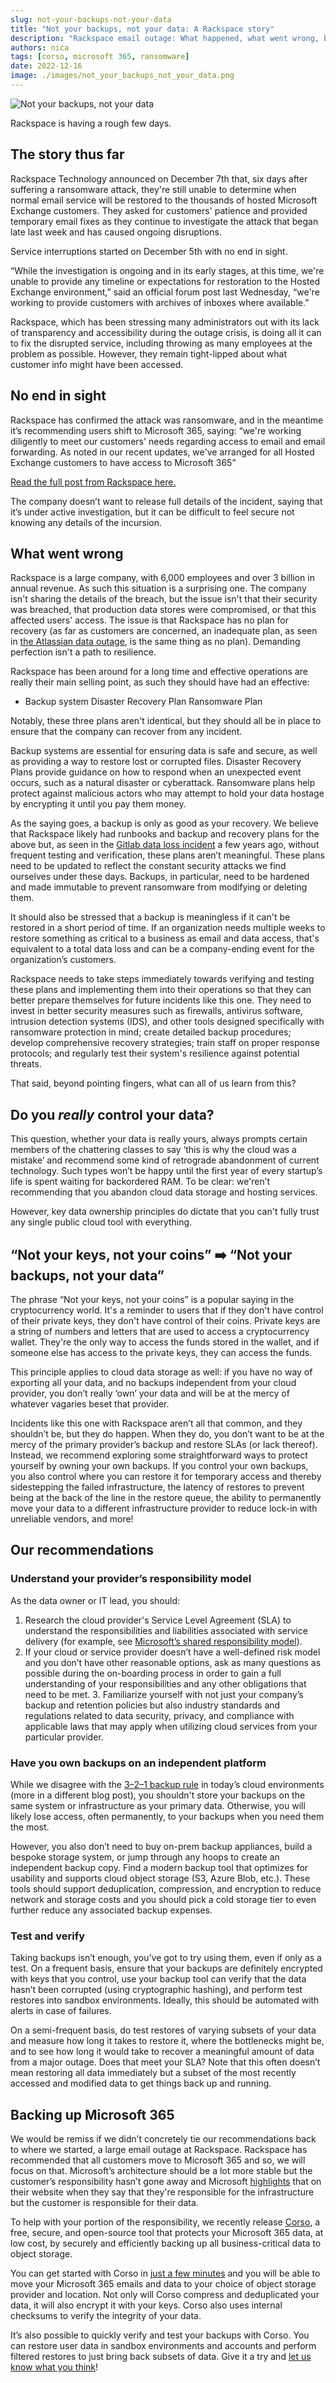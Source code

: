 ```yaml
---
slug: not-your-backups-not-your-data
title: "Not your backups, not your data: A Rackspace story"
description: "Rackspace email outage: What happened, what went wrong, best practices, and paths forawrd to protect your business email and data."
authors: nica
tags: [corso, microsoft 365, ransomware]
date: 2022-12-16
image: ./images/not_your_backups_not_your_data.png
---
```


![Not your backups, not your data](./images/not_your_backups_not_your_data.png)

Rackspace is having a rough few days.

## The story thus far

Rackspace Technology announced on December 7th that, six days after
suffering a ransomware attack, they're still unable to determine when
normal email service will be restored to the thousands of hosted
Microsoft Exchange customers. They asked for customers' patience and
provided temporary email fixes as they continue to investigate the
attack that began late last week and has caused ongoing disruptions.

Service interruptions started on December 5th with no end in sight.

<!-- truncate -->

“While the investigation is ongoing and in its early stages, at this
time, we're unable to provide any timeline or expectations for
restoration to the Hosted Exchange environment,” said an official
forum post last Wednesday, “we're working to provide customers with
archives of inboxes where available.”

Rackspace, which has been stressing many administrators out with its
lack of transparency and accessibility during the outage crisis, is
doing all it can to fix the disrupted service, including throwing as
many employees at the problem as possible. However, they remain
tight-lipped about what customer info might have been accessed.

## No end in sight

Rackspace has confirmed the attack was ransomware, and in the meantime
it’s recommending users shift to Microsoft 365, saying: “we're
working diligently to meet our customers' needs regarding access to
email and email forwarding. As noted in our recent updates, we've
arranged for all Hosted Exchange customers to have access to Microsoft
365”

[Read the full post from Rackspace
here.](https://status.apps.rackspace.com/index/viewincidents?service=6&start=1670216400)

The company doesn’t want to release full details of the incident,
saying that it’s under active investigation, but it can be
difficult to feel secure not knowing any details of the incursion.

## What went wrong

Rackspace is a large company, with 6,000 employees and over 3 billion
in annual revenue. As such this situation is a surprising one. The
company isn't sharing the details of the breach, but the issue isn't
that their security was breached, that production data stores were
compromised, or that this affected users' access. The issue is that
Rackspace has no plan for recovery (as far as customers are concerned,
an inadequate plan, as seen in [the Atlassian data
outage](https://www.atlassian.com/engineering/post-incident-review-april-2022-outage),
is the same thing as no plan). Demanding perfection isn't a path to
resilience.

Rackspace has been around for a long time and effective operations are
really their main selling point, as such they should have had an
effective:

- Backup system Disaster Recovery Plan Ransomware Plan

Notably, these three plans aren't identical, but they should all be in
place to ensure that the company can recover from any incident.

Backup systems are essential for ensuring data is safe and secure, as
well as providing a way to restore lost or corrupted files. Disaster
Recovery Plans provide guidance on how to respond when an unexpected
event occurs, such as a natural disaster or cyberattack. Ransomware
plans help protect against malicious actors who may attempt to hold
your data hostage by encrypting it until you pay them money.

As the saying goes, a backup is only as good as your recovery.
We believe that Rackspace likely had runbooks and backup and recovery
plans for the above but, as seen in the [Gitlab data loss
incident](https://about.gitlab.com/blog/2017/02/10/postmortem-of-database-outage-of-january-31/)
a few years ago, without frequent testing and verification, these
plans aren’t meaningful. These plans need to be updated to reflect the
constant security attacks we find ourselves under these days. Backups,
in particular, need to be hardened and made immutable to prevent
ransomware from modifying or deleting them.

It should also be stressed that a backup is meaningless if it can't
be restored in a short period of time. If an organization needs
multiple weeks to restore something as critical to a business as email
and data access, that's equivalent to a total data loss and can be a
company-ending event for the organization’s customers.

Rackspace needs to take steps immediately towards verifying and
testing these plans and implementing them into their operations so
that they can better prepare themselves for future incidents like this
one. They need to invest in better security measures such as
firewalls, antivirus software, intrusion detection systems (IDS), and
other tools designed specifically with ransomware protection in mind;
create detailed backup procedures; develop comprehensive recovery
strategies; train staff on proper response protocols; and regularly
test their system's resilience against potential threats.

That said, beyond pointing fingers, what can all of us learn from this?

## Do you *really* control your data?

This question, whether your data is really yours, always prompts
certain members of the chattering classes to say ‘this is why the
cloud was a mistake’ and recommend some kind of retrograde abandonment
of current technology. Such types won’t be happy until the first year
of every startup’s life is spent waiting for backordered RAM. To be
clear: we'ren’t recommending that you abandon cloud data storage and
hosting services.

However, key data ownership principles do dictate that you can't
fully trust any single public cloud tool with everything.

## “Not your keys, not your coins” ➡️ “Not your backups, not your data”

The phrase “Not your keys, not your coins” is a popular saying in the
cryptocurrency world. It's a reminder to users that if they don't
have control of their private keys, they don't have control of their
coins. Private keys are a string of numbers and letters that are used
to access a cryptocurrency wallet. They're the only way to access the
funds stored in the wallet, and if someone else has access to the
private keys, they can access the funds.

This principle applies to cloud data storage as well: if you have no
way of exporting all your data, and no backups independent from your
cloud provider, you don’t really ‘own’ your data and will be at the
mercy of whatever vagaries beset that provider.

Incidents like this one with Rackspace aren’t all that common, and
they shouldn’t be, but they do happen. When they do, you don’t want to
be at the mercy of the primary provider’s backup and restore SLAs (or
lack thereof). Instead, we recommend exploring some straightforward
ways to protect yourself by owning your own backups. If you control
your own backups, you also control where you can restore it for
temporary access and thereby sidestepping the failed infrastructure,
the latency of restores to prevent being at the back of the line in
the restore queue, the ability to permanently move your data to a
different infrastructure provider to reduce lock-in with unreliable
vendors, and more!

## Our recommendations

### Understand your provider’s responsibility model

As the data owner or IT lead, you should:

1. Research the cloud provider's Service Level Agreement (SLA) to
understand the responsibilities and liabilities associated with
service delivery (for example, see [Microsoft’s shared responsibility
model](https://learn.microsoft.com/en-us/azure/security/fundamentals/shared-responsibility)).
2. If your cloud or service provider doesn’t have a well-defined risk
model and you don’t have other reasonable options, ask as many
questions as possible during the on-boarding process in order to gain
a full understanding of your responsibilities and any other
obligations that need to be met.  3. Familiarize yourself with not
just your company’s backup and retention policies but also industry
standards and regulations related to data security, privacy, and
compliance with applicable laws that may apply when utilizing cloud
services from your particular provider.

### Have you own backups on an independent platform

While we disagree with the [3–2–1 backup
rule](https://www.uschamber.com/co/run/technology/3-2-1-backup-rule)
in today’s cloud environments (more in a different blog post), you
shouldn't store your backups on the same system or infrastructure as
your primary data. Otherwise, you will likely lose access, often
permanently, to your backups when you need them the most.

However, you also don’t need to buy on-prem backup appliances, build a
bespoke storage system, or jump through any hoops to create an
independent backup copy. Find a modern backup tool that optimizes for
usability and supports cloud object storage (S3, Azure Blob,
etc.). These tools should support deduplication, compression, and
encryption to reduce network and storage costs and you should pick a
cold storage tier to even further reduce any associated backup
expenses.

### Test and verify

Taking backups isn’t enough, you’ve got to try using them, even if
only as a test. On a frequent basis, ensure that your backups are
definitely encrypted with keys that you control, use your backup tool
can verify that the data hasn’t been corrupted (using cryptographic
hashing), and perform test restores into sandbox
environments. Ideally, this should be automated with alerts in case of
failures.

On a semi-frequent basis, do test restores of varying subsets of your
data and measure how long it takes to restore it, where the
bottlenecks might be, and to see how long it would take to recover a
meaningful amount of data from a major outage. Does that meet your
SLA? Note that this often doesn’t mean restoring all data immediately
but a subset of the most recently accessed and modified data to get
things back up and running.

## Backing up Microsoft 365

We would be remiss if we didn’t concretely tie our recommendations
back to where we started, a large email outage at Rackspace. Rackspace
has recommended that all customers move to Microsoft 365 and so, we
will focus on that. Microsoft’s architecture should be a lot more
stable but the customer’s responsibility hasn’t gone away and
Microsoft [
highlights](https://learn.microsoft.com/en-us/azure/security/fundamentals/shared-responsibility)
that on their website when they say that they're responsible for the
infrastructure but the customer is responsible for their data.

To help with your portion of the responsibility, we recently release
[Corso](/), a free, secure, and open-source tool that protects your
Microsoft 365 data, at low cost, by securely and efficiently backing
up all business-critical data to object storage.

You can get started with Corso in [just a few
minutes](https://corsobackup.io/docs/quickstart/) and you will be able
to move your Microsoft 365 emails and data to your choice of object
storage provider and location. Not only will Corso compress and
deduplicated your data, it will also encrypt it with your keys. Corso
also uses internal checksums to verify the integrity of your data.

It’s also possible to quickly verify and test your backups with
Corso. You can restore user data in sandbox environments and accounts
and perform filtered restores to just bring back subsets of data. Give
it a try and [let us know what you
think](https://discord.gg/63DTTSnuhT)!
